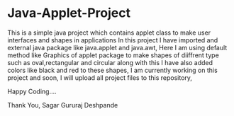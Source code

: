 # Java-Applet-Project
This is a simple java project which contains applet class to make user interfaces and shapes in applications
In this project I have imported and external java package like java.applet and java.awt,
Here I am using default method like Graphics of applet package to make shapes of diiffrent type such as oval,rectangular and circular along with this I have also added colors like black and red to these shapes,
I am currently working on this project and soon, I will upload all project files to this repository,


Happy Coding....

Thank You,
Sagar Gururaj Deshpande

